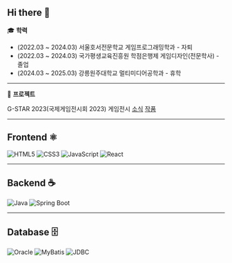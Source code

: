 ## Hi there 👋

🎓 **학력**
- (2022.03 ~ 2024.03) 서울호서전문학교 게임프로그래밍학과 - 자퇴
- (2022.03 ~ 2024.03) 국가평생교육진흥원 학점은행제 게임디자인(전문학사) - 졸업
- (2024.03 ~ 2025.03) 강릉원주대학교 멀티미디어공학과 - 휴학

---

📜 **프로젝트**

G-STAR 2023(국제게임전시회 2023) 게임전시 [소식](https://www.shoseo.ac.kr/faculty/html/game/newsView.asp?idx=323453&pageNo=2&searchKeyword=)
[작품](https://www.shoseo.ac.kr/faculty/html/game/gallery2View.asp?idx=323654&pageNo=3&searchKeyword=&etc1=MK&etc2=)

---

## Frontend ⚛️

![HTML5](https://img.shields.io/badge/HTML5-E34F26?style=for-the-badge&logo=html5&logoColor=white)
![CSS3](https://img.shields.io/badge/CSS3-1572B6?style=for-the-badge&logo=css3&logoColor=white)
![JavaScript](https://img.shields.io/badge/JavaScript-F7DF1E?style=for-the-badge&logo=javascript&logoColor=black)
![React](https://img.shields.io/badge/React-61DAFB?style=for-the-badge&logo=react&logoColor=black)

---

## Backend ☕️

![Java](https://img.shields.io/badge/Java-007396?style=for-the-badge&logo=java&logoColor=white)
![Spring Boot](https://img.shields.io/badge/Spring_Boot-6DB33F?style=for-the-badge&logo=springboot&logoColor=white)

---

## Database 🗄️

![Oracle](https://img.shields.io/badge/Oracle-F80000?style=for-the-badge&logo=oracle&logoColor=white)
![MyBatis](https://img.shields.io/badge/MyBatis-3F51B5?style=for-the-badge&logo=mybatis&logoColor=white)
![JDBC](https://img.shields.io/badge/JDBC-007396?style=for-the-badge)

